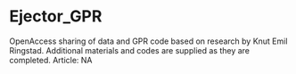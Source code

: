 # Ejector_GPR
OpenAccess sharing of data and GPR code based on research by Knut Emil Ringstad.
Additional materials and codes are supplied as they are completed.
Article: NA
